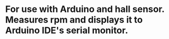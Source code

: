 # For use with Arduino and hall sensor. Measures rpm and displays it to Arduino IDE's serial monitor. 
